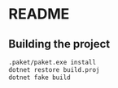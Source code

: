 # README

## Building the project

```sh
.paket/paket.exe install
dotnet restore build.proj
dotnet fake build
```


